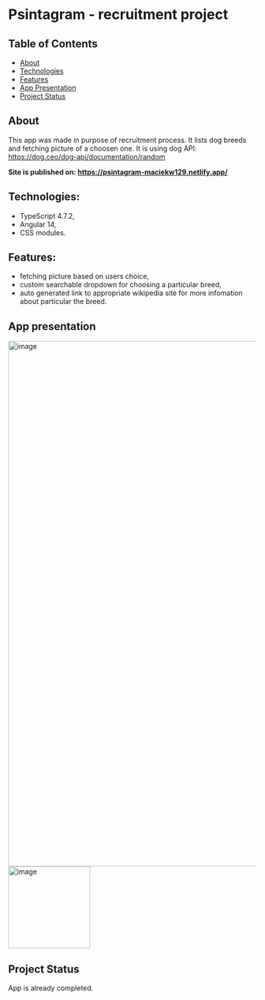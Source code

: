 # Psintagram - recruitment project
## Table of Contents
* [About](#about)
* [Technologies](#technologies)
* [Features](#features)
* [App Presentation](#app-presentation)
* [Project Status](#project-status)
## About
This app was made in purpose of recruitment process. It lists dog breeds and fetching picture of a choosen one. It is using dog API: https://dog.ceo/dog-api/documentation/random

<b>Site is published on: https://psintagram-maciekw129.netlify.app/</b>
## Technologies:
* TypeScript 4.7.2,
* Angular 14,
* CSS modules.
## Features:
* fetching picture based on users choice,
* custom searchable dropdown for choosing a particular breed,
* auto generated link to appropriate wikipedia site for more infomation about particular the breed.
## App presentation
<img width="1065" alt="image" src="https://user-images.githubusercontent.com/79579229/195962073-d2bc288b-4d42-4f19-96a4-9775c5916931.png">
<img width="166" alt="image" src="https://user-images.githubusercontent.com/79579229/195962106-01b1f96c-b7c0-437f-884b-a01841205d0c.png">

## Project Status
App is already completed.
